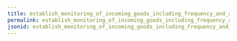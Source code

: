 ```yaml
---
title: establish_monitoring_of_incoming_goods_including_frequency_and_analysis_based_on_risk_assessment
permalink: establish_monitoring_of_incoming_goods_including_frequency_and_analysis_based_on_risk_assessment.html
jsonid: establish_monitoring_of_incoming_goods_including_frequency_and_analysis_based_on_risk_assessment
---
```

